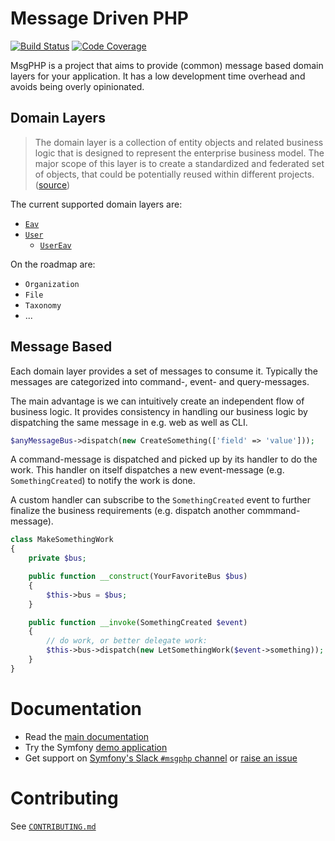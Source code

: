 # Message Driven PHP

[![Build Status][master:travis:img]][master:travis]
[![Code Coverage][master:codecov:img]][master:codecov]

MsgPHP is a project that aims to provide (common) message based domain layers for your application. It has a low
development time overhead and avoids being overly opinionated.

## Domain Layers

> The domain layer is a collection of entity objects and related business logic that is designed to represent the 
> enterprise business model. The major scope of this layer is to create a standardized and federated set of objects, 
> that could be potentially reused within different projects. ([source](https://www.javacodegeeks.com/2013/05/multilayered-architecture-2-the-domain-layer.html))

The current supported domain layers are:

- [`Eav`][domain:eav]
- [`User`][domain:user]
  - [`UserEav`][domain:user-eav]

On the roadmap are:

- `Organization`
- `File`
- `Taxonomy`
- ...

## Message Based

Each domain layer provides a set of messages to consume it. Typically the messages are categorized into command-, event-
and query-messages.

The main advantage is we can intuitively create an independent flow of business logic. It provides consistency in
handling our business logic by dispatching the same message in e.g. web as well as CLI.

```php
$anyMessageBus->dispatch(new CreateSomething(['field' => 'value']));
```

A command-message is dispatched and picked up by its handler to do the work. This handler on itself dispatches a new
event-message (e.g. `SomethingCreated`) to notify the work is done.

A custom handler can subscribe to the `SomethingCreated` event to further finalize the business requirements (e.g.
dispatch another commmand-message).

```php
class MakeSomethingWork
{
    private $bus;

    public function __construct(YourFavoriteBus $bus)
    {
        $this->bus = $bus;
    }

    public function __invoke(SomethingCreated $event)
    {
        // do work, or better delegate work:
        $this->bus->dispatch(new LetSomethingWork($event->something));
    }
}
```

# Documentation

- Read the [main documentation](https://msgphp.github.io/docs/)
- Try the Symfony [demo application](https://github.com/msgphp/symfony-demo-app)
- Get support on [Symfony's Slack `#msgphp` channel](https://symfony.com/slack-invite) or [raise an issue](https://github.com/msgphp/msgphp/issues/new)

# Contributing

See [`CONTRIBUTING.md`](CONTRIBUTING.md)

[master:travis]: https://travis-ci.org/msgphp/msgphp
[master:travis:img]: https://img.shields.io/travis/msgphp/msgphp/master.svg?style=flat-square
[master:codecov]: https://codecov.io/gh/msgphp/msgphp
[master:codecov:img]: https://img.shields.io/codecov/c/github/msgphp/msgphp/master.svg?style=flat-square
[domain:eav]: https://github.com/msgphp/eav
[domain:user]: https://github.com/msgphp/user
[domain:user-eav]: https://github.com/msgphp/user-eav

